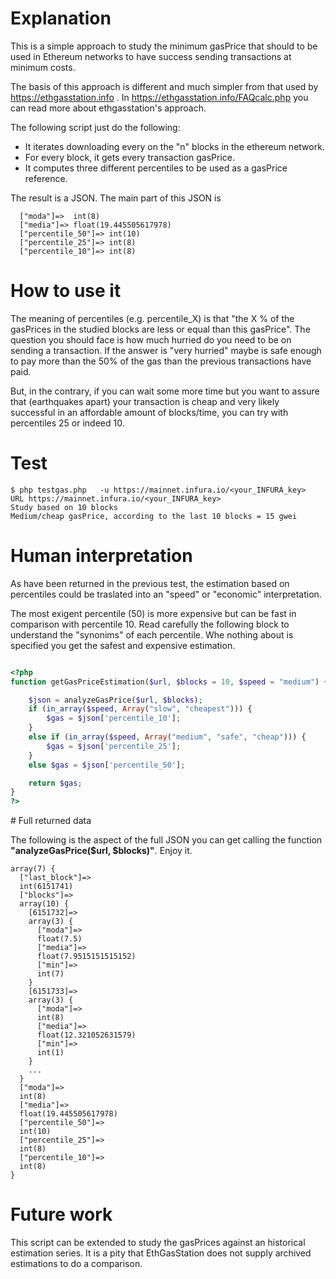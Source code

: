 

# Explanation

This is a simple approach to study the minimum gasPrice that should to be used in Ethereum networks to have success sending transactions at minimum costs.

The basis of this approach is different and much simpler from that used by https://ethgasstation.info . In https://ethgasstation.info/FAQcalc.php you can read more about ethgasstation's approach.

The following script just do the following:
* It iterates downloading every on the "n" blocks in the ethereum network.
* For every block, it gets every transaction gasPrice.
* It computes three different percentiles to be used as a gasPrice reference.


The result is a JSON. The main part of this JSON is

```
  ["moda"]=>  int(8)
  ["media"]=> float(19.445505617978)
  ["percentile_50"]=> int(10)
  ["percentile_25"]=> int(8)
  ["percentile_10"]=> int(8)
```


# How to use it

The meaning of percentiles (e.g. percentile_X) is that "the X % of the gasPrices in the studied blocks are less or equal than this gasPrice". The question you should face is how much hurried do you need to be on sending a transaction. If the answer is "very hurried" maybe is safe enough to pay more than the 50% of the gas than the previous transactions have paid. 

But, in the contrary, if you can wait some more time but you want to assure that (earthquakes apart) your transaction is cheap and very likely successful in an affordable amount of blocks/time, you can try with percentiles 25 or indeed 10.


# Test


```
$ php testgas.php   -u https://mainnet.infura.io/<your_INFURA_key>
URL https://mainnet.infura.io/<your_INFURA_key>
Study based on 10 blocks
Medium/cheap gasPrice, according to the last 10 blocks = 15 gwei
```

# Human interpretation

As have been returned in the previous test, the estimation based on percentiles could be traslated into an "speed" or "economic" interpretation. 

The most exigent percentile (50) is more expensive but can be fast in comparison with percentile 10. Read carefully the following block to understand the "synonims" of each percentile. Whe nothing about is specified you get the safest and expensive estimation.


```php

<?php
function getGasPriceEstimation($url, $blocks = 10, $speed = "medium") {

    $json = analyzeGasPrice($url, $blocks);
    if (in_array($speed, Array("slow", "cheapest"))) {
        $gas = $json['percentile_10'];
    }
    else if (in_array($speed, Array("medium", "safe", "cheap"))) {
        $gas = $json['percentile_25'];
    }
    else $gas = $json['percentile_50'];

    return $gas;
}
?>
```

# Full returned data

The following is the aspect of the full JSON you can get calling the function **"analyzeGasPrice($url, $blocks)"**. Enjoy it.

```
array(7) {
  ["last_block"]=>
  int(6151741)
  ["blocks"]=>
  array(10) {
    [6151732]=>
    array(3) {
      ["moda"]=>
      float(7.5)
      ["media"]=>
      float(7.9515151515152)
      ["min"]=>
      int(7)
    }
    [6151733]=>
    array(3) {
      ["moda"]=>
      int(8)
      ["media"]=>
      float(12.321052631579)
      ["min"]=>
      int(1)
    }
	...
  }
  ["moda"]=>
  int(8)
  ["media"]=>
  float(19.445505617978)
  ["percentile_50"]=>
  int(10)
  ["percentile_25"]=>
  int(8)
  ["percentile_10"]=>
  int(8)
}
```

# Future work

This script can be extended to study the gasPrices against an historical estimation series. It is a pity that EthGasStation does not supply archived estimations to do a comparison.


